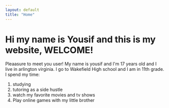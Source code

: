 ```yaml
---
layout: default
title: "Home"
---
```


<h1> Hi my name is Yousif and this is my website, WELCOME!</h1>
      <p> Pleaasure to meet you user! My name is yousif and I'm 17 years old and I live in arlington virginia. I go to Wakefield High school 
      and I am in 11th grade. 
         I spend my time:</p>
      <ol>
         <li> studying </li>
         <li> tutoring as a side hustle</li>
         <li> watch my favorite movies and tv shows</li>
         <li>Play online games with my little brother</li>
      </ol>
